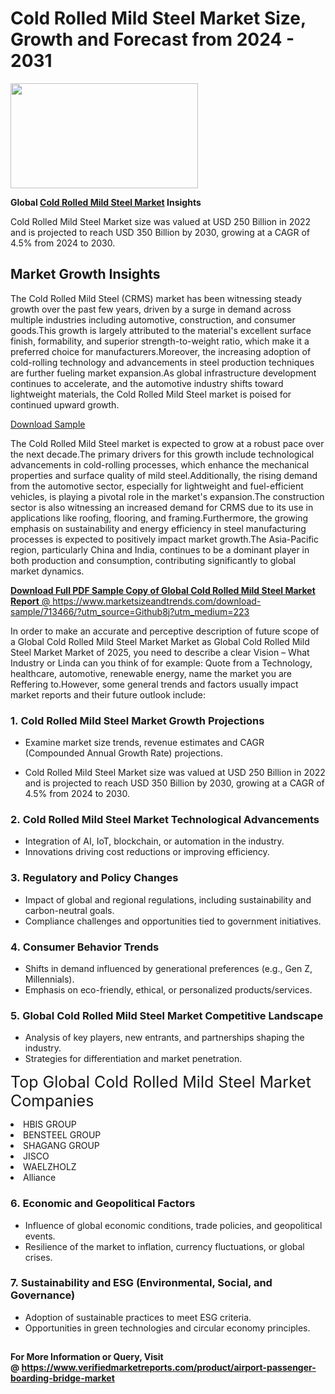 <H1>Cold Rolled Mild Steel Market Size, Growth and Forecast from 2024 - 2031</H1><img class="aligncenter size-medium wp-image-584254" src="https://thirdeyenews.in/wp-content/uploads/2024/09/Global-Market-Research-300x168.jpeg" alt="" width="300" height="168" /><p><strong>Global&nbsp;<a href="https://www.marketsizeandtrends.com/download-sample/713466/?utm_source=Github8j?utm_medium=223">Cold Rolled Mild Steel Market</a> Insights</strong></p><p>Cold Rolled Mild Steel Market size was valued at USD 250 Billion in 2022 and is projected to reach USD 350 Billion by 2030, growing at a CAGR of 4.5% from 2024 to 2030.</p><p><h2>Market Growth Insights</h2> <p>The Cold Rolled Mild Steel (CRMS) market has been witnessing steady growth over the past few years, driven by a surge in demand across multiple industries including automotive, construction, and consumer goods.This growth is largely attributed to the material's excellent surface finish, formability, and superior strength-to-weight ratio, which make it a preferred choice for manufacturers.Moreover, the increasing adoption of cold-rolling technology and advancements in steel production techniques are further fueling market expansion.As global infrastructure development continues to accelerate, and the automotive industry shifts toward lightweight materials, the Cold Rolled Mild Steel market is poised for continued upward growth.</p> <p><a href="download-sample-link">Download Sample</a></p> <p>The Cold Rolled Mild Steel market is expected to grow at a robust pace over the next decade.The primary drivers for this growth include technological advancements in cold-rolling processes, which enhance the mechanical properties and surface quality of mild steel.Additionally, the rising demand from the automotive sector, especially for lightweight and fuel-efficient vehicles, is playing a pivotal role in the market's expansion.The construction sector is also witnessing an increased demand for CRMS due to its use in applications like roofing, flooring, and framing.Furthermore, the growing emphasis on sustainability and energy efficiency in steel manufacturing processes is expected to positively impact market growth.The Asia-Pacific region, particularly China and India, continues to be a dominant player in both production and consumption, contributing significantly to global market dynamics.</p> <p><a href="get-more-info-link"></p><p><span class=""><strong>Download Full PDF Sample Copy of Global Cold Rolled Mild Steel Market Report</strong> @ <a href="https://www.marketsizeandtrends.com/download-sample/713466/?utm_source=Github8j?utm_medium=223" target="_blank">https://www.marketsizeandtrends.com/download-sample/713466/?utm_source=Github8j?utm_medium=223</a></span></p><p>In order to make an accurate and perceptive description of future scope of a Global&nbsp;Cold Rolled Mild Steel Market Market as Global&nbsp;Cold Rolled Mild Steel Market Market of 2025, you need to describe a clear Vision &ndash; What Industry or Linda can you think of for example: Quote from a Technology, healthcare, automotive, renewable energy, name the market you are Reffering to.However, some general trends and factors usually impact market reports and their future outlook include:</p><h3>1.&nbsp;<strong>Cold Rolled Mild Steel Market Growth Projections</strong></h3><ul><li>Examine market size trends, revenue estimates and CAGR (Compounded Annual Growth Rate) projections.</li><li><p>Cold Rolled Mild Steel Market size was valued at USD 250 Billion in 2022 and is projected to reach USD 350 Billion by 2030, growing at a CAGR of 4.5% from 2024 to 2030.</p></li></ul><h3>2.&nbsp;<strong>Cold Rolled Mild Steel Market Technological Advancements</strong></h3><ul><li>Integration of AI, IoT, blockchain, or automation in the industry.</li><li>Innovations driving cost reductions or improving efficiency.</li></ul><h3>3.&nbsp;<strong>Regulatory and Policy Changes</strong></h3><ul><li>Impact of global and regional regulations, including sustainability and carbon-neutral goals.</li><li>Compliance challenges and opportunities tied to government initiatives.</li></ul><h3>4.&nbsp;<strong>Consumer Behavior Trends</strong></h3><ul><li>Shifts in demand influenced by generational preferences (e.g., Gen Z, Millennials).</li><li>Emphasis on eco-friendly, ethical, or personalized products/services.</li></ul><h3>5.&nbsp;<strong>Global Cold Rolled Mild Steel Market Competitive Landscape</strong></h3><ul><li>Analysis of key players, new entrants, and partnerships shaping the industry.</li><li>Strategies for differentiation and market penetration.</li></ul><p data-pm-slice="1 1 []"><span style="color: inherit; font-family: inherit; font-size: 25px;">Top Global Cold Rolled Mild Steel Market Companies</span></p><div class="" data-test-id=""><p><li>HBIS GROUP</li><li> BENSTEEL GROUP</li><li> SHAGANG GROUP</li><li> JISCO</li><li> WAELZHOLZ</li><li> Alliance</li></p></div><h3>6.&nbsp;<strong>Economic and Geopolitical Factors</strong></h3><ul><li>Influence of global economic conditions, trade policies, and geopolitical events.</li><li>Resilience of the market to inflation, currency fluctuations, or global crises.</li></ul><h3>7.&nbsp;<strong>Sustainability and ESG (Environmental, Social, and Governance)</strong></h3><ul><li>Adoption of sustainable practices to meet ESG criteria.</li><li>Opportunities in green technologies and circular economy principles.</li></ul><h2><strong style="font-size: 14px;">For More Information or Query, Visit @&nbsp;</strong><a style="background-color: #ffffff; font-size: 14px;" href="https://www.marketsizeandtrends.com/report/cold-rolled-mild-steel-market/" target="_blank">https://www.verifiedmarketreports.com/product/airport-passenger-boarding-bridge-market</a></h2>